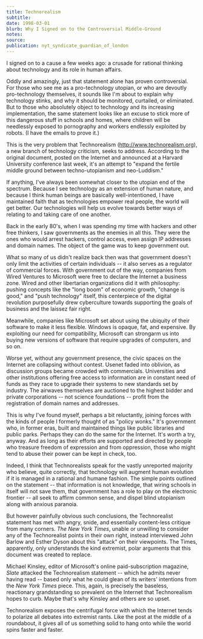 ```yaml
---
title: Technorealism
subtitle:
date: 1998-03-01
blurb: Why I Signed on to the Controversial Middle-Ground
notes:
source:
publication: nyt_syndicate_guardian_of_london
---
```


I signed on to a cause a few weeks ago: a crusade for rational thinking about technology and its role in human affairs.

Oddly and amazingly, just that statement alone has proven controversial. For those who see me as a pro-technology utopian, or who are devoutly pro-technology themselves, it sounds like I'm about to explain why technology stinks, and why it should be monitored, curtailed, or eliminated. But to those who absolutely object to technology and its increasing implementation, the same statement looks like an excuse to stick more of this dangerous stuff in schools and homes, where children will be needlessly exposed to pornography and workers endlessly exploited by robots. (I have the emails to prove it.)

This is the very problem that Technorealism (<http://www.technorealism.org>), a new branch of technology criticism, seeks to address. According to the original document, posted on the Internet and announced at a Harvard University conference last week, it's an attempt to "expand the fertile middle ground between techno-utopianism and neo-Luddism."

If anything, I've always been somewhat closer to the utopian end of the spectrum. Because I see technology as an extension of human nature, and because I think human beings are basically well-intentioned, I have maintained faith that as technologies empower real people, the world will get better. Our technologies will help us evolve towards better ways of relating to and taking care of one another.

Back in the early 80's, when I was spending my time with hackers and other free thinkers, I saw governments as the enemies in all this. They were the ones who would arrest hackers, control access, even assign IP addresses and domain names. The object of the game was to keep government out.

What so many of us didn't realize back then was that government doesn't only limit the activities of certain individuals -- it also serves as a regulator of commercial forces. With government out of the way, companies from Wired Ventures to Microsoft were free to declare the Internet a business zone. Wired and other libertarian organizations did it with philosophy: pushing concepts like the "long boom" of economic growth, "change is good," and "push technology" itself, this centerpiece of the digital revolution purposefully drew cyberculture towards supporting the goals of business and the laissez fair right.

Meanwhile, companies like Microsoft set about using the ubiquity of their software to make it less flexible. Windows is opaque, fat, and expensive. By exploiting our need for compatibility, Microsoft can strongarm us into buying new versions of software that require upgrades of computers, and so on.

Worse yet, without any government presence, the civic spaces on the Internet are collapsing without contest. Usenet faded into oblivion, as discussion groups became crowded with commercials. Universities and other institutions offering free access to information are in constant need of funds as they race to upgrade their systems to new standards set by industry. The airwaves themselves are auctioned to the highest bidder and private corporations -- not science foundations -- profit from the registration of domain names and addresses.

This is why I've found myself, perhaps a bit reluctantly, joining forces with the kinds of people I formerly thought of as "policy wonks." It's government who, in former eras, built and maintained things like public libraries and public parks. Perhaps they can do the same for the Internet. It's worth a try, anyway. And as long as their efforts are supported and directed by people who treasure freedom of expression and from oppression, those who might tend to abuse their power can be kept in check, too.

Indeed, I think that Technorealists speak for the vastly unreported majority who believe, quite correctly, that technology will augment human evolution if it is managed in a rational and humane fashion. The simple points outlined on the statement -- that information is not knowledge, that wiring schools in itself will not save them, that government has a role to play on the electronic frontier -- all seek to affirm common sense, and dispel blind utopianism along with anxious paranoia.

But however painfully obvious such conclusions, the Technorealist statement has met with angry, snide, and essentially content-less critique from many corners. _The New York Times_, unable or unwilling to consider any of the Technorealist points in their own right, instead interviewed John Barlow and Esther Dyson about this "attack" on their viewpoints. The Times, apparently, only understands the kind extremist, polar arguments that this document was created to replace.

Michael Kinsley, editor of Microsoft's online paid-subscription magazine, _Slate_ attacked the Technorealism statement -- which he admits never having read -- based only what he could glean of its writers' intentions from the _New York Times_ piece. This, again, is precisely the baseless, reactionary grandstanding so prevalent on the Internet that Technorealism hopes to curb. Maybe that's why Kinsley and others are so upset.

Technorealism exposes the centrifugal force with which the Internet tends to polarize all debates into extremist rants. Like the post at the middle of a roundabout, it gives all of us something solid to hang onto while the world spins faster and faster.
